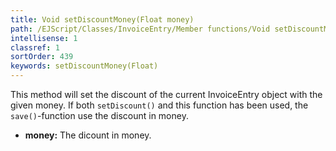 ```yaml
---
title: Void setDiscountMoney(Float money)
path: /EJScript/Classes/InvoiceEntry/Member functions/Void setDiscountMoney(Float money)
intellisense: 1
classref: 1
sortOrder: 439
keywords: setDiscountMoney(Float)
---
```



This method will set the discount of the current InvoiceEntry object with the given
money.
If both `setDiscount()` and this function has been used, the `save()`-function use the discount in money.



* **money:** The dicount in money.


